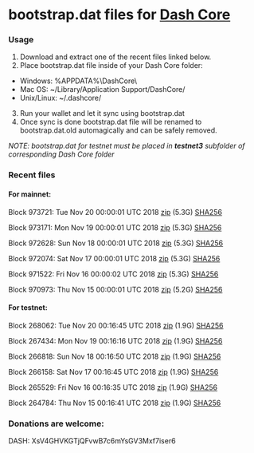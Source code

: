 # bootstrap.dat files for [Dash Core](https://www.dash.org)

### Usage

1. Download and extract one of the recent files linked below.
2. Place bootstrap.dat file inside of your Dash Core folder:
 - Windows: %APPDATA%\DashCore\
 - Mac OS: ~/Library/Application Support/DashCore/
 - Unix/Linux: ~/.dashcore/
3. Run your wallet and let it sync using bootstrap.dat
4. Once sync is done bootstrap.dat file will be renamed to bootstrap.dat.old automagically and can be safely removed.

_NOTE: bootstrap.dat for testnet must be placed in **testnet3** subfolder of corresponding Dash Core folder_

### Recent files

#### For mainnet:

Block 973721: Tue Nov 20 00:00:01 UTC 2018 [zip](https://dash-bootstrap.ams3.digitaloceanspaces.com/mainnet/2018-11-20/bootstrap.dat.zip) (5.3G) [SHA256](https://dash-bootstrap.ams3.digitaloceanspaces.com/mainnet/2018-11-20/sha256.txt)

Block 973171: Mon Nov 19 00:00:01 UTC 2018 [zip](https://dash-bootstrap.ams3.digitaloceanspaces.com/mainnet/2018-11-19/bootstrap.dat.zip) (5.3G) [SHA256](https://dash-bootstrap.ams3.digitaloceanspaces.com/mainnet/2018-11-19/sha256.txt)

Block 972628: Sun Nov 18 00:00:01 UTC 2018 [zip](https://dash-bootstrap.ams3.digitaloceanspaces.com/mainnet/2018-11-18/bootstrap.dat.zip) (5.3G) [SHA256](https://dash-bootstrap.ams3.digitaloceanspaces.com/mainnet/2018-11-18/sha256.txt)

Block 972074: Sat Nov 17 00:00:01 UTC 2018 [zip](https://dash-bootstrap.ams3.digitaloceanspaces.com/mainnet/2018-11-17/bootstrap.dat.zip) (5.3G) [SHA256](https://dash-bootstrap.ams3.digitaloceanspaces.com/mainnet/2018-11-17/sha256.txt)

Block 971522: Fri Nov 16 00:00:02 UTC 2018 [zip](https://dash-bootstrap.ams3.digitaloceanspaces.com/mainnet/2018-11-16/bootstrap.dat.zip) (5.3G) [SHA256](https://dash-bootstrap.ams3.digitaloceanspaces.com/mainnet/2018-11-16/sha256.txt)

Block 970973: Thu Nov 15 00:00:01 UTC 2018 [zip](https://dash-bootstrap.ams3.digitaloceanspaces.com/mainnet/2018-11-15/bootstrap.dat.zip) (5.2G) [SHA256](https://dash-bootstrap.ams3.digitaloceanspaces.com/mainnet/2018-11-15/sha256.txt)


#### For testnet:

Block 268062: Tue Nov 20 00:16:45 UTC 2018 [zip](https://dash-bootstrap.ams3.digitaloceanspaces.com/testnet/2018-11-20/bootstrap.dat.zip) (1.9G) [SHA256](https://dash-bootstrap.ams3.digitaloceanspaces.com/testnet/2018-11-20/sha256.txt)

Block 267434: Mon Nov 19 00:16:16 UTC 2018 [zip](https://dash-bootstrap.ams3.digitaloceanspaces.com/testnet/2018-11-19/bootstrap.dat.zip) (1.9G) [SHA256](https://dash-bootstrap.ams3.digitaloceanspaces.com/testnet/2018-11-19/sha256.txt)

Block 266818: Sun Nov 18 00:16:50 UTC 2018 [zip](https://dash-bootstrap.ams3.digitaloceanspaces.com/testnet/2018-11-18/bootstrap.dat.zip) (1.9G) [SHA256](https://dash-bootstrap.ams3.digitaloceanspaces.com/testnet/2018-11-18/sha256.txt)

Block 266158: Sat Nov 17 00:16:45 UTC 2018 [zip](https://dash-bootstrap.ams3.digitaloceanspaces.com/testnet/2018-11-17/bootstrap.dat.zip) (1.9G) [SHA256](https://dash-bootstrap.ams3.digitaloceanspaces.com/testnet/2018-11-17/sha256.txt)

Block 265529: Fri Nov 16 00:16:35 UTC 2018 [zip](https://dash-bootstrap.ams3.digitaloceanspaces.com/testnet/2018-11-16/bootstrap.dat.zip) (1.9G) [SHA256](https://dash-bootstrap.ams3.digitaloceanspaces.com/testnet/2018-11-16/sha256.txt)

Block 264784: Thu Nov 15 00:16:41 UTC 2018 [zip](https://dash-bootstrap.ams3.digitaloceanspaces.com/testnet/2018-11-15/bootstrap.dat.zip) (1.9G) [SHA256](https://dash-bootstrap.ams3.digitaloceanspaces.com/testnet/2018-11-15/sha256.txt)


### Donations are welcome:

DASH: XsV4GHVKGTjQFvwB7c6mYsGV3Mxf7iser6
